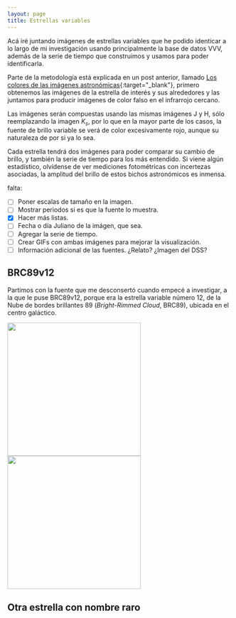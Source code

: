 ```yaml
---
layout: page
title: Estrellas variables
---
```


Acá iré juntando imágenes de estrellas variables que he podido identicar a lo largo de mi investigación usando principalmente la base de datos VVV, además de la serie de tiempo que construimos y usamos para poder identificarla.

Parte de la metodología está explicada en un post anterior, llamado [Los colores de las imágenes astronómicas](https://nicomedinap.github.io/2020/09/07/ImagenesAstronomicas.html){:target="_blank"}, primero obtenemos las imágenes de la estrella de interés y sus alrededores y las juntamos para producir imágenes de color falso en el infrarrojo cercano.

Las imágenes serán compuestas usando las mismas imágenes J y H, sólo reemplazando la imagen $K_{s}$, por lo que en la mayor parte de los casos, la fuente de brillo variable se verá de color excesivamente rojo, aunque su naturaleza de por si ya lo sea. 

Cada estrella tendrá dos imágenes para poder comparar su cambio de brillo, y también la serie de tiempo para los más entendido. Si viene algún estadístico, olvídense de ver mediciones fotométricas con incertezas asociadas, la amplitud del brillo de estos bichos astronómicos es inmensa. 

falta:
- [ ] Poner escalas de tamaño en la imagen.
- [ ] Mostrar periodos si es que la fuente lo muestra.
- [x] Hacer más listas.
- [ ] Fecha o día Juliano de la imágen, que sea.
- [ ] Agregar la serie de tiempo.
- [ ] Crear GIFs con ambas imágenes para mejorar la visualización.
- [ ] Información adicional de las fuentes. ¿Relato? ¿Imagen del DSS?

## BRC89v12

Partimos con la fuente que me desconsertó cuando empecé a investigar, a la que le puse BRC89v12, porque era la estrella variable número 12, de la Nube de bordes brillantes 89 (*Bright-Rimmed Cloud*, BRC89), ubicada en el centro galáctico. 
 
<img src="https://raw.githubusercontent.com/nicomedinap/nicomedinap.github.io/master/imagenes/BRC89v12/BRC89v12_1.jpg" width="300"/> <img src="https://raw.githubusercontent.com/nicomedinap/nicomedinap.github.io/master/imagenes/BRC89v12/BRC89v12_2.jpg" width="300"/>


## Otra estrella con nombre raro

